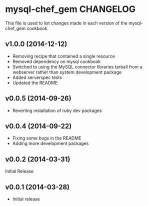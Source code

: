 mysql-chef_gem CHANGELOG
========================
This file is used to list changes made in each version of the mysql-chef_gem cookbook.

v1.0.0 (2014-12-12)
-------------------
- Removing recipe that contained a single resource
- Removed dependency on mysql cookbook
- Switched to using the MySQL connector libraries tarball from a
  webserver rather than system development package
- Added serverspec tests
- Updated the README

v0.0.5 (2014-09-26)
-------------------
- Reverting installation of ruby dev packages

v0.0.4 (2014-09-22)
-------------------
- Fixing some bugs in the README
- Adding more development packages

v0.0.2 (2014-03-31)
-------------------
Initial Release


v0.0.1 (2014-03-28)
-------------------
- Initial release
